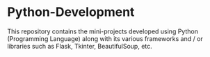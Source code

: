 # Python-Development

This repository contains the mini-projects developed using Python (Programming Language) along with its various frameworks and / or libraries such as Flask, Tkinter, BeautifulSoup, etc.
